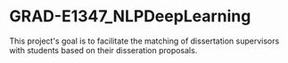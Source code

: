 # GRAD-E1347_NLPDeepLearning

This project's goal is to facilitate the matching of dissertation supervisors with students based on their disseration proposals. 
